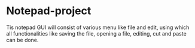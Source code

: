 # Notepad-project
Tis notepad GUI will consist of various menu like file and edit, using which all functionalities like saving the file, opening a file, editing, cut and paste can be done.
